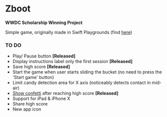 # Zboot
**WWDC Scholarship Winning Project**

Simple game, originally made in Swift Playgrounds (find [here](https://github.com/ekranac/Zboot-Playground))


###  TO DO
 - Play/ Pause button **[Released]**
 - Display instructions label only the first session **[Released]**
 - Save high score **[Released]**
 - Start the game when user starts sliding the bucket (no need to press the 'Start game' button)
 - Limit candy detection area for X axis (noticeably detects contact in mid-air)
 - [Show confetti](https://cocoapods.org/pods/SAConfettiView) after reaching high score **[Released]**
 - Support for iPad & iPhone X
 - Share high score
 - New app icon
 
